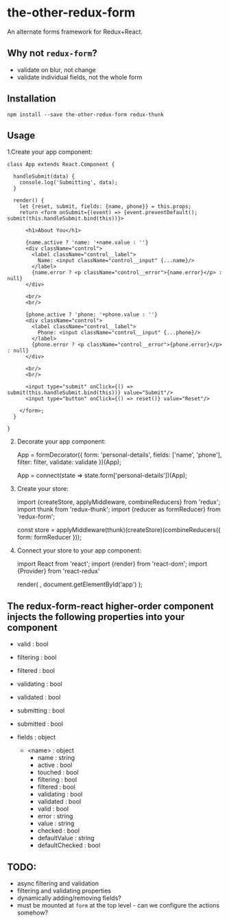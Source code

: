 # the-other-redux-form

An alternate forms framework for Redux+React. 

## Why not `redux-form`?

- validate on blur, not change
- validate individual fields, not the whole form

## Installation

    npm install --save the-other-redux-form redux-thunk

## Usage

1.Create your app component:

    class App extends React.Component {

      handleSubmit(data) {
        console.log('Submitting', data);
      }

      render() {
        let {reset, submit, fields: {name, phone}} = this.props;
        return <form onSubmit={(event) => {event.preventDefault(); submit(this.handleSubmit.bind(this))}>

          <h1>About You</h1>

          {name.active ? 'name: '+name.value : ''}
          <div className="control">
            <label className="control__label">
              Name: <input className="control__input" {...name}/>
            </label>
            {name.error ? <p className="control__error">{name.error}</p> : null}
          </div>

          <br/>
          <br/>

          {phone.active ? 'phone: '+phone.value : ''}
          <div className="control">
            <label className="control__label">
              Phone: <input className="control__input" {...phone}/>
            </label>
            {phone.error ? <p className="control__error">{phone.error}</p> : null}
          </div>

          <br/>
          <br/>

          <input type="submit" onClick={() => submit(this.handleSubmit.bind(this))} value="Submit"/>
          <input type="button" onClick={() => reset()} value="Reset"/>

        </form>;
      }

    }

2. Decorate your app component:


    App = formDecorator({
      form: 'personal-details',
      fields: ['name', 'phone'],
      filter: filter,
      validate: validate
    })(App);

    App = connect(state => state.form['personal-details'])(App);

3. Create your store:


    import {createStore, applyMiddleware, combineReducers} from 'redux';
    import thunk from 'redux-thunk';
    import {reducer as formReducer} from 'redux-form';

    const store = applyMiddleware(thunk)(createStore)(combineReducers({
      form: formReducer
    }));

4. Connect your store to your app component:


    import React from 'react';
    import {render} from 'react-dom';
    import {Provider} from 'react-redux'

    render(
      <Provider store={store}>
        <App/>
      </Provider>,
      document.getElementById('app')
    );

## The redux-form-react higher-order component injects the following properties into your component

- valid : bool
- filtering : bool
- filtered : bool
- validating : bool
- validated : bool
- submitting : bool
- submitted : bool

- fields : object
    - &lt;name&gt; : object
        - name : string
        - active : bool
        - touched : bool
        - filtering : bool
        - filtered : bool
        - validating : bool
        - validated : bool
        - valid : bool
        - error : string
        - value : string
        - checked : bool
        - defaultValue : string
        - defaultChecked : bool

## TODO: 
- async filtering and validation
- filtering and validating properties
- dynamically adding/removing fields?
- must be mounted at `form` at the top level - can we configure the actions somehow?
